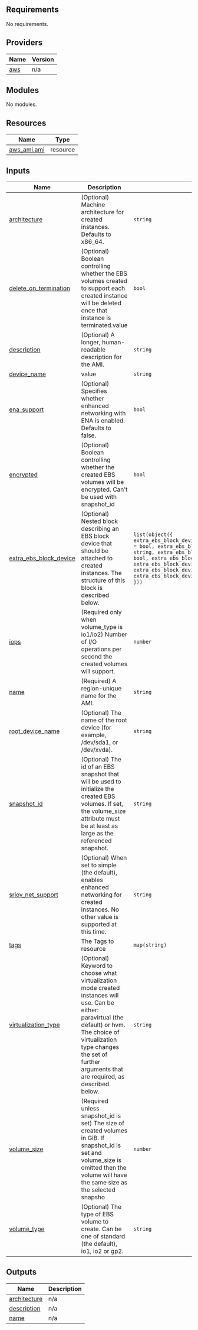 <!-- BEGIN_TF_DOCS -->
## Requirements

No requirements.

## Providers

| Name | Version |
|------|---------|
| <a name="provider_aws"></a> [aws](#provider\_aws) | n/a |

## Modules

No modules.

## Resources

| Name | Type |
|------|------|
| [aws_ami.ami](https://registry.terraform.io/providers/hashicorp/aws/latest/docs/resources/ami) | resource |

## Inputs

| Name | Description | Type | Default | Required |
|------|-------------|------|---------|:--------:|
| <a name="input_architecture"></a> [architecture](#input\_architecture) | (Optional) Machine architecture for created instances. Defaults to x86\_64. | `string` | `"x86_64"` | no |
| <a name="input_delete_on_termination"></a> [delete\_on\_termination](#input\_delete\_on\_termination) | (Optional) Boolean controlling whether the EBS volumes created to support each created instance will be deleted once that instance is terminated.value | `bool` | `true` | no |
| <a name="input_description"></a> [description](#input\_description) | (Optional) A longer, human-readable description for the AMI. | `string` | `null` | no |
| <a name="input_device_name"></a> [device\_name](#input\_device\_name) | value | `string` | `"/dev/xvda"` | no |
| <a name="input_ena_support"></a> [ena\_support](#input\_ena\_support) | (Optional) Specifies whether enhanced networking with ENA is enabled. Defaults to false. | `bool` | `false` | no |
| <a name="input_encrypted"></a> [encrypted](#input\_encrypted) | (Optional) Boolean controlling whether the created EBS volumes will be encrypted. Can't be used with snapshot\_id | `bool` | `false` | no |
| <a name="input_extra_ebs_block_device"></a> [extra\_ebs\_block\_device](#input\_extra\_ebs\_block\_device) | (Optional) Nested block describing an EBS block device that should be attached to created instances. The structure of this block is described below. | `list(object({ extra_ebs_block_device_delete_on_termination = bool, extra_ebs_block_device_device_name = string, extra_ebs_block_device_encrypted = bool, extra_ebs_block_device_iops = number, extra_ebs_block_device_snapshot_id = string, extra_ebs_block_device_volume_size = number, extra_ebs_block_device_volume_type = string }))` | `[]` | no |
| <a name="input_iops"></a> [iops](#input\_iops) | (Required only when volume\_type is io1/io2) Number of I/O operations per second the created volumes will support. | `number` | `0` | no |
| <a name="input_name"></a> [name](#input\_name) | (Required) A region-unique name for the AMI. | `string` | `null` | no |
| <a name="input_root_device_name"></a> [root\_device\_name](#input\_root\_device\_name) | (Optional) The name of the root device (for example, /dev/sda1, or /dev/xvda). | `string` | `null` | no |
| <a name="input_snapshot_id"></a> [snapshot\_id](#input\_snapshot\_id) | (Optional) The id of an EBS snapshot that will be used to initialize the created EBS volumes. If set, the volume\_size attribute must be at least as large as the referenced snapshot. | `string` | `null` | no |
| <a name="input_sriov_net_support"></a> [sriov\_net\_support](#input\_sriov\_net\_support) | (Optional) When set to simple (the default), enables enhanced networking for created instances. No other value is supported at this time. | `string` | `"simple"` | no |
| <a name="input_tags"></a> [tags](#input\_tags) | The Tags to resource | `map(string)` | `{}` | no |
| <a name="input_virtualization_type"></a> [virtualization\_type](#input\_virtualization\_type) | (Optional) Keyword to choose what virtualization mode created instances will use. Can be either: paravirtual (the default) or hvm. The choice of virtualization type changes the set of further arguments that are required, as described below. | `string` | `"hvm"` | no |
| <a name="input_volume_size"></a> [volume\_size](#input\_volume\_size) | (Required unless snapshot\_id is set) The size of created volumes in GiB. If snapshot\_id is set and volume\_size is omitted then the volume will have the same size as the selected snapsho | `number` | `15` | no |
| <a name="input_volume_type"></a> [volume\_type](#input\_volume\_type) | (Optional) The type of EBS volume to create. Can be one of standard (the default), io1, io2 or gp2. | `string` | `"ebs"` | no |

## Outputs

| Name | Description |
|------|-------------|
| <a name="output_architecture"></a> [architecture](#output\_architecture) | n/a |
| <a name="output_description"></a> [description](#output\_description) | n/a |
| <a name="output_name"></a> [name](#output\_name) | n/a |
<!-- END_TF_DOCS -->